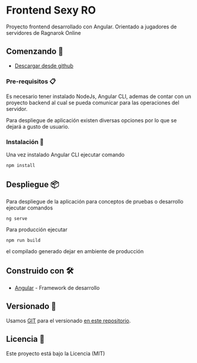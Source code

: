 # Frontend Sexy RO

Proyecto frontend desarrollado con Angular.
Orientado a jugadores de servidores de Ragnarok Online 

## Comenzando 🚀

+ [Descargar desde github](https://github.com/sebastianchavez/sexy-ro-frontend/tree/release) 


### Pre-requisitos 📋
Es necesario tener instalado NodeJs, Angular CLI, ademas de contar con un proyecto backend al cual se pueda comunicar para las operaciones del servidor.

Para despliegue de aplicación existen diversas opciones por lo que se dejará a gusto de usuario.


### Instalación 🔧

Una vez instalado Angular CLI ejecutar comando

```
npm install
```


## Despliegue 📦

Para despliegue de la aplicación para conceptos de pruebas o desarrollo ejecutar comandos

```
ng serve
```

Para producción ejecutar

```
npm run build
```

el compilado generado dejar en ambiente de producción

## Construido con 🛠️

* [Angular](https://angular.io/) - Framework de desarrollo

## Versionado 📌

Usamos [GIT](https://git-scm.com/) para el versionado [en este repositorio](https://github.com/sebastianchavez/sexy-ro-frontend).


## Licencia 📄


Este proyecto está bajo la Licencia (MIT)